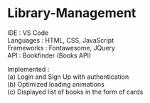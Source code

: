 # Library-Management

IDE  : VS Code<br>
Languages : HTML, CSS, JavaScript<br>
Frameworks : Fontawesome, JQuery<br>
API : Bookfinder (Books API)<br>

Implemented : <br>
  (a) Login and Sign Up with authentication<br>
  (b) Optimized loading animations<br>
  (c) Displayed list of books in the form of cards<br>
